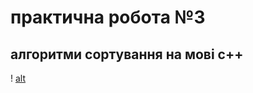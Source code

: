 # практична робота №3
## алгоритми сортування на мові с++
! [alt](https://www.google.com/url?sa=i&url=https%3A%2F%2Fosvita.ua%2Fabroad%2Fhigher_school%2Funited-states%2F63728%2F&psig=AOvVaw3hGc1AEPB5K31iAiVyRHuN&ust=1695968505697000&source=images&cd=vfe&opi=89978449&ved=0CA8QjRxqFwoTCIi6jJXVzIEDFQAAAAAdAAAAABAI)
